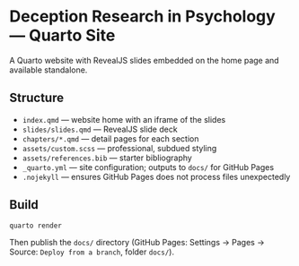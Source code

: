 # Deception Research in Psychology — Quarto Site

A Quarto website with RevealJS slides embedded on the home page and available standalone.

## Structure

- `index.qmd` — website home with an iframe of the slides
- `slides/slides.qmd` — RevealJS slide deck
- `chapters/*.qmd` — detail pages for each section
- `assets/custom.scss` — professional, subdued styling
- `assets/references.bib` — starter bibliography
- `_quarto.yml` — site configuration; outputs to `docs/` for GitHub Pages
- `.nojekyll` — ensures GitHub Pages does not process files unexpectedly

## Build

```bash
quarto render
```

Then publish the `docs/` directory (GitHub Pages: Settings → Pages → Source: `Deploy from a branch`, folder `docs/`).

